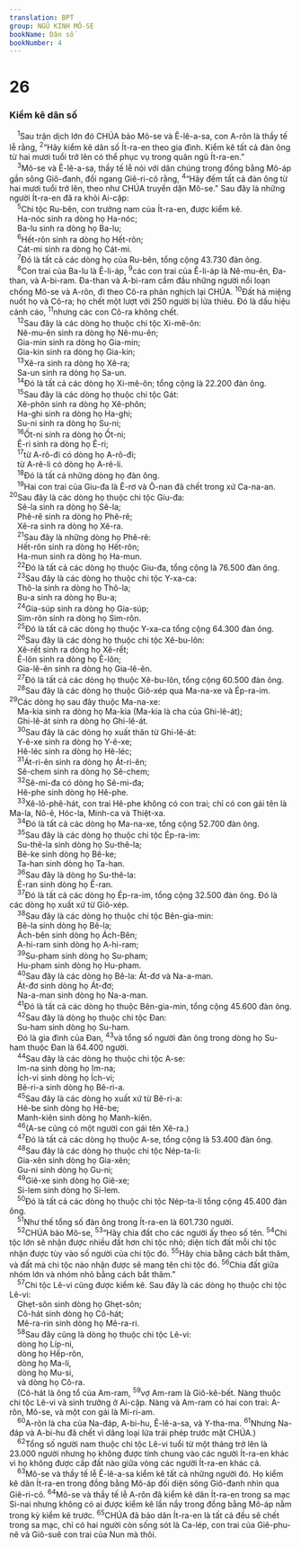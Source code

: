 ```yaml
---
translation: BPT
group: NGŨ KINH MÔ-SE
bookName: Dân số 
bookNumber: 4
---
```


<div class="title"><h1>26</h1><h3>Kiểm kê dân số</h3></div>
<span class="verse dan_26_1"> <sup>1</sup>Sau trận dịch lớn đó CHÚA bảo Mô-se và Ê-lê-a-sa, con A-rôn là thầy tế lễ rằng,</span>
<span class="verse dan_26_2"><sup>2</sup>“Hãy kiểm kê dân số Ít-ra-en theo gia đình. Kiểm kê tất cả đàn ông từ hai mươi tuổi trở lên có thể phục vụ trong quân ngũ Ít-ra-en.”<br/></span>
<span class="verse dan_26_3"> <sup>3</sup>Mô-se và Ê-lê-a-sa, thầy tế lễ nói với dân chúng trong đồng bằng Mô-áp gần sông Giô-đanh, đối ngang Giê-ri-cô rằng,</span>
<span class="verse dan_26_4"><sup>4</sup>“Hãy đếm tất cả đàn ông từ hai mươi tuổi trở lên, theo như CHÚA truyền dặn Mô-se.” Sau đây là những người Ít-ra-en đã ra khỏi Ai-cập:<br/></span>
<span class="verse dan_26_5"> <sup>5</sup>Chi tộc Ru-bên, con trưởng nam của Ít-ra-en, được kiểm kê.<br/> Ha-nóc sinh ra dòng họ Ha-nóc;<br/> Ba-lu sinh ra dòng họ Ba-lu;<br/></span>
<span class="verse dan_26_6"> <sup>6</sup>Hết-rôn sinh ra dòng họ Hết-rôn;<br/> Cát-mi sinh ra dòng họ Cát-mi.<br/></span>
<span class="verse dan_26_7"> <sup>7</sup>Đó là tất cả các dòng họ của Ru-bên, tổng cộng 43.730 đàn ông.<br/></span>
<span class="verse dan_26_8"> <sup>8</sup>Con trai của Ba-lu là Ê-li-áp,</span>
<span class="verse dan_26_9"><sup>9</sup>các con trai của Ê-li-áp là Nê-mu-ên, Đa-than, và A-bi-ram. Đa-than và A-bi-ram cầm đầu những người nổi loạn chống Mô-se và A-rôn, đi theo Cô-ra phản nghịch lại CHÚA.</span>
<span class="verse dan_26_10"><sup>10</sup>Đất hả miệng nuốt họ và Cô-ra; họ chết một lượt với 250 người bị lửa thiêu. Đó là dấu hiệu cảnh cáo,</span>
<span class="verse dan_26_11"><sup>11</sup>nhưng các con Cô-ra không chết.<br/></span>
<span class="verse dan_26_12"> <sup>12</sup>Sau đây là các dòng họ thuộc chi tộc Xi-mê-ôn:<br/> Nê-mu-ên sinh ra dòng họ Nê-mu-ên;<br/> Gia-min sinh ra dòng họ Gia-min;<br/> Gia-kin sinh ra dòng họ Gia-kin;<br/></span>
<span class="verse dan_26_13"> <sup>13</sup>Xê-ra sinh ra dòng họ Xê-ra;<br/> Sa-un sinh ra dòng họ Sa-un.<br/></span>
<span class="verse dan_26_14"> <sup>14</sup>Đó là tất cả các dòng họ Xi-mê-ôn; tổng cộng là 22.200 đàn ông.<br/></span>
<span class="verse dan_26_15"> <sup>15</sup>Sau đây là các dòng họ thuộc chi tộc Gát:<br/> Xê-phôn sinh ra dòng họ Xê-phôn;<br/> Ha-ghi sinh ra dòng họ Ha-ghi;<br/> Su-ni sinh ra dòng họ Su-ni;<br/></span>
<span class="verse dan_26_16"> <sup>16</sup>Ốt-ni sinh ra dòng họ Ốt-ni;<br/> Ê-ri sinh ra dòng họ Ê-ri;<br/></span>
<span class="verse dan_26_17"> <sup>17</sup>từ A-rô-đi có dòng họ A-rô-đi;<br/> từ A-rê-li có dòng họ A-rê-li.<br/></span>
<span class="verse dan_26_18"> <sup>18</sup>Đó là tất cả những dòng họ đàn ông.<br/></span>
<span class="verse dan_26_19"> <sup>19</sup>Hai con trai của Giu-đa là Ê-rơ và Ô-nan đã chết trong xứ Ca-na-an.</span>
<span class="verse dan_26_20"><sup>20</sup>Sau đây là các dòng họ thuộc chi tộc Giu-đa:<br/> Sê-la sinh ra dòng họ Sê-la;<br/> Phê-rê sinh ra dòng họ Phê-rê;<br/> Xê-ra sinh ra dòng họ Xê-ra.<br/></span>
<span class="verse dan_26_21"> <sup>21</sup>Sau đây là những dòng họ Phê-rê:<br/> Hết-rôn sinh ra dòng họ Hết-rôn;<br/> Ha-mun sinh ra dòng họ Ha-mun.<br/></span>
<span class="verse dan_26_22"> <sup>22</sup>Đó là tất cả các dòng họ thuộc Giu-đa, tổng cộng là 76.500 đàn ông.<br/></span>
<span class="verse dan_26_23"> <sup>23</sup>Sau đây là các dòng họ thuộc chi tộc Y-xa-ca:<br/> Thô-la sinh ra dòng họ Thô-la;<br/> Bu-a sinh ra dòng họ Bu-a;<br/></span>
<span class="verse dan_26_24"> <sup>24</sup>Gia-súp sinh ra dòng họ Gia-súp;<br/> Sim-rôn sinh ra dòng họ Sim-rôn.<br/></span>
<span class="verse dan_26_25"> <sup>25</sup>Đó là tất cả các dòng họ thuộc Y-xa-ca tổng cộng 64.300 đàn ông.<br/></span>
<span class="verse dan_26_26"> <sup>26</sup>Sau đây là các dòng họ thuộc chi tộc Xê-bu-lôn:<br/> Xê-rết sinh ra dòng họ Xê-rết;<br/> Ê-lôn sinh ra dòng họ Ê-lôn;<br/> Gia-lê-ên sinh ra dòng họ Gia-lê-ên.<br/></span>
<span class="verse dan_26_27"> <sup>27</sup>Đó là tất cả các dòng họ thuộc Xê-bu-lôn, tổng cộng 60.500 đàn ông.<br/></span>
<span class="verse dan_26_28"> <sup>28</sup>Sau đây là các dòng họ thuộc Giô-xép qua Ma-na-xe và Ép-ra-im.</span>
<span class="verse dan_26_29"><sup>29</sup>Các dòng họ sau đây thuộc Ma-na-xe:<br/> Ma-kia sinh ra dòng họ Ma-kia (Ma-kia là cha của Ghi-lê-át);<br/> Ghi-lê-át sinh ra dòng họ Ghi-lê-át.<br/></span>
<span class="verse dan_26_30"> <sup>30</sup>Sau đây là các dòng họ xuất thân từ Ghi-lê-át:<br/> Y-ê-xe sinh ra dòng họ Y-ê-xe;<br/> Hê-léc sinh ra dòng họ Hê-léc;<br/></span>
<span class="verse dan_26_31"> <sup>31</sup>Át-ri-ên sinh ra dòng họ Át-ri-ên;<br/> Sê-chem sinh ra dòng họ Sê-chem;<br/></span>
<span class="verse dan_26_32"> <sup>32</sup>Sê-mi-đa có dòng họ Sê-mi-đa;<br/> Hê-phe sinh dòng họ Hê-phe.<br/></span>
<span class="verse dan_26_33"> <sup>33</sup>Xê-lô-phê-hát, con trai Hê-phe không có con trai; chỉ có con gái tên là Ma-la, Nô-ê, Hóc-la, Minh-ca và Thiệt-xa.<br/></span>
<span class="verse dan_26_34"> <sup>34</sup>Đó là tất cả các dòng họ Ma-na-xe, tổng cộng 52.700 đàn ông.<br/></span>
<span class="verse dan_26_35"> <sup>35</sup>Sau đây là các dòng họ thuộc chi tộc Ép-ra-im:<br/> Su-thê-la sinh dòng họ Su-thê-la;<br/> Bê-ke sinh dòng họ Bê-ke;<br/> Ta-han sinh dòng họ Ta-han.<br/></span>
<span class="verse dan_26_36"> <sup>36</sup>Sau đây là dòng họ Su-thê-la:<br/> Ê-ran sinh dòng họ Ê-ran.<br/></span>
<span class="verse dan_26_37"> <sup>37</sup>Đó là tất cả các dòng họ Ép-ra-im, tổng cộng 32.500 đàn ông. Đó là các dòng họ xuất xứ từ Giô-xép.<br/></span>
<span class="verse dan_26_38"> <sup>38</sup>Sau đây là các dòng họ thuộc chi tộc Bên-gia-min:<br/> Bê-la sinh dòng họ Bê-la;<br/> Ách-bên sinh dòng họ Ách-Bên;<br/> A-hi-ram sinh dòng họ A-hi-ram;<br/></span>
<span class="verse dan_26_39"> <sup>39</sup>Su-pham sinh dòng họ Su-pham;<br/> Hu-pham sinh dòng họ Hu-pham.<br/></span>
<span class="verse dan_26_40"> <sup>40</sup>Sau đây là các dòng họ Bê-la: Át-đơ và Na-a-man.<br/> Át-đơ sinh dòng họ Át-đơ;<br/> Na-a-man sinh dòng họ Na-a-man.<br/></span>
<span class="verse dan_26_41"> <sup>41</sup>Đó là tất cả các dòng họ thuộc Bên-gia-min, tổng cộng 45.600 đàn ông.<br/></span>
<span class="verse dan_26_42"> <sup>42</sup>Sau đây là dòng họ thuộc chi tộc Đan:<br/> Su-ham sinh dòng họ Su-ham.<br/> Đó là gia đình của Đan,</span>
<span class="verse dan_26_43"><sup>43</sup>và tổng số người đàn ông trong dòng họ Su-ham thuộc Đan là 64.400 người.<br/></span>
<span class="verse dan_26_44"> <sup>44</sup>Sau đây là các dòng họ thuộc chi tộc A-se:<br/> Im-na sinh dòng họ Im-na;<br/> Ích-vi sinh dòng họ Ích-vi;<br/> Bê-ri-a sinh dòng họ Bê-ri-a.<br/></span>
<span class="verse dan_26_45"> <sup>45</sup>Sau đây là các dòng họ xuất xứ từ Bê-ri-a:<br/> Hê-be sinh dòng họ Hê-be;<br/> Manh-kiên sinh dòng họ Manh-kiên.<br/></span>
<span class="verse dan_26_46"> <sup>46</sup>(A-se cũng có một người con gái tên Xê-ra.)<br/></span>
<span class="verse dan_26_47"> <sup>47</sup>Đó là tất cả các dòng họ thuộc A-se, tổng cộng là 53.400 đàn ông.<br/></span>
<span class="verse dan_26_48"> <sup>48</sup>Sau đây là các dòng họ thuộc chi tộc Nép-ta-li:<br/> Gia-xên sinh dòng họ Gia-xên;<br/> Gu-ni sinh dòng họ Gu-ni;<br/></span>
<span class="verse dan_26_49"> <sup>49</sup>Giê-xe sinh dòng họ Giê-xe;<br/> Si-lem sinh dòng họ Si-lem.<br/></span>
<span class="verse dan_26_50"> <sup>50</sup>Đó là tất cả các dòng họ thuộc chi tộc Nép-ta-li tổng cộng 45.400 đàn ông.<br/></span>
<span class="verse dan_26_51"> <sup>51</sup>Như thế tổng số đàn ông trong Ít-ra-en là 601.730 người.<br/></span>
<span class="verse dan_26_52"> <sup>52</sup>CHÚA bảo Mô-se,</span>
<span class="verse dan_26_53"><sup>53</sup>“Hãy chia đất cho các người ấy theo số tên.</span>
<span class="verse dan_26_54"><sup>54</sup>Chi tộc lớn sẽ nhận được nhiều đất hơn chi tộc nhỏ; diện tích đất mỗi chi tộc nhận được tùy vào số người của chi tộc đó.</span>
<span class="verse dan_26_55"><sup>55</sup>Hãy chia bằng cách bắt thăm, và đất mà chi tộc nào nhận được sẽ mang tên chi tộc đó.</span>
<span class="verse dan_26_56"><sup>56</sup>Chia đất giữa nhóm lớn và nhóm nhỏ bằng cách bắt thăm.”<br/></span>
<span class="verse dan_26_57"> <sup>57</sup>Chi tộc Lê-vi cũng được kiểm kê. Sau đây là các dòng họ thuộc chi tộc Lê-vi:<br/> Ghẹt-sôn sinh dòng họ Ghẹt-sôn;<br/> Cô-hát sinh dòng họ Cô-hát;<br/> Mê-ra-rin sinh dòng họ Mê-ra-ri.<br/></span>
<span class="verse dan_26_58"> <sup>58</sup>Sau đây cũng là dòng họ thuộc chi tộc Lê-vi:<br/> dòng họ Líp-ni,<br/> dòng họ Hếp-rôn,<br/> dòng họ Ma-li,<br/> dòng họ Mu-si,<br/> và dòng họ Cô-ra.<br/> (Cô-hát là ông tổ của Am-ram,</span>
<span class="verse dan_26_59"><sup>59</sup>vợ Am-ram là Giô-kê-bết. Nàng thuộc chi tộc Lê-vi và sinh trưởng ở Ai-cập. Nàng và Am-ram có hai con trai: A-rôn, Mô-se, và một con gái là Mi-ri-am.<br/></span>
<span class="verse dan_26_60"> <sup>60</sup>A-rôn là cha của Na-đáp, A-bi-hu, Ê-lê-a-sa, và Y-tha-ma.</span>
<span class="verse dan_26_61"><sup>61</sup>Nhưng Na-đáp và A-bi-hu đã chết vì dâng loại lửa trái phép trước mặt CHÚA.)<br/></span>
<span class="verse dan_26_62"> <sup>62</sup>Tổng số người nam thuộc chi tộc Lê-vi tuổi từ một tháng trở lên là 23.000 người nhưng họ không được tính chung vào các người Ít-ra-en khác vì họ không được cấp đất nào giữa vòng các người Ít-ra-en khác cả.<br/></span>
<span class="verse dan_26_63"> <sup>63</sup>Mô-se và thầy tế lễ Ê-lê-a-sa kiểm kê tất cả những người đó. Họ kiểm kê dân Ít-ra-en trong đồng bằng Mô-áp đối diện sông Giô-đanh nhìn qua Giê-ri-cô.</span>
<span class="verse dan_26_64"><sup>64</sup>Mô-se và thầy tế lễ A-rôn đã kiểm kê dân Ít-ra-en trong sa mạc Si-nai nhưng không có ai được kiểm kê lần nầy trong đồng bằng Mô-áp nằm trong kỳ kiểm kê trước.</span>
<span class="verse dan_26_65"><sup>65</sup>CHÚA đã bảo dân Ít-ra-en là tất cả đều sẽ chết trong sa mạc, chỉ có hai người còn sống sót là Ca-lép, con trai của Giê-phu-nê và Giô-suê con trai của Nun mà thôi.<br/></span>
